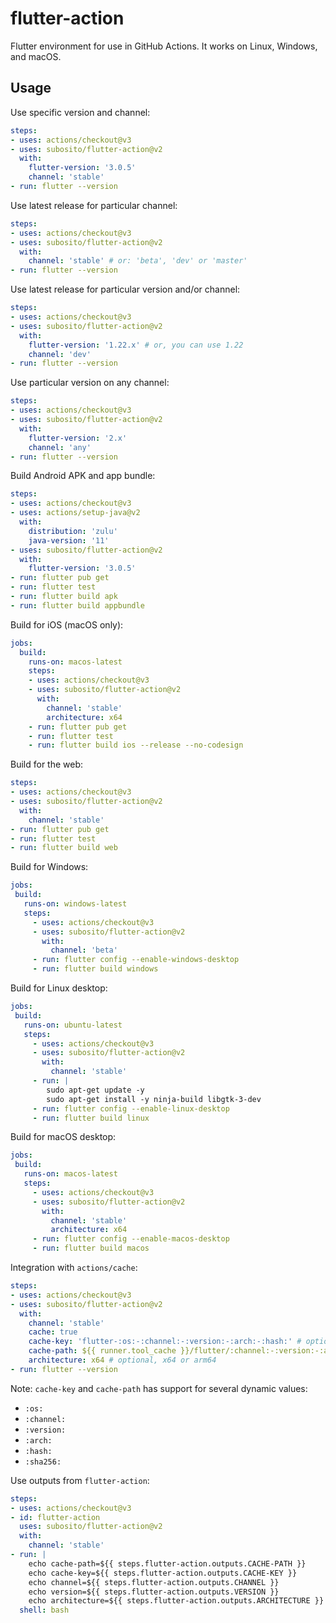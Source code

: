 # flutter-action

Flutter environment for use in GitHub Actions. It works on Linux, Windows, and macOS.

## Usage

Use specific version and channel:

```yaml
steps:
- uses: actions/checkout@v3
- uses: subosito/flutter-action@v2
  with:
    flutter-version: '3.0.5'
    channel: 'stable'
- run: flutter --version
```

Use latest release for particular channel:

```yaml
steps:
- uses: actions/checkout@v3
- uses: subosito/flutter-action@v2
  with:
    channel: 'stable' # or: 'beta', 'dev' or 'master'
- run: flutter --version
```

Use latest release for particular version and/or channel:

```yaml
steps:
- uses: actions/checkout@v3
- uses: subosito/flutter-action@v2
  with:
    flutter-version: '1.22.x' # or, you can use 1.22
    channel: 'dev'
- run: flutter --version
```

Use particular version on any channel:

```yaml
steps:
- uses: actions/checkout@v3
- uses: subosito/flutter-action@v2
  with:
    flutter-version: '2.x'
    channel: 'any'
- run: flutter --version
```

Build Android APK and app bundle:

```yaml
steps:
- uses: actions/checkout@v3
- uses: actions/setup-java@v2
  with:
    distribution: 'zulu'
    java-version: '11'
- uses: subosito/flutter-action@v2
  with:
    flutter-version: '3.0.5'
- run: flutter pub get
- run: flutter test
- run: flutter build apk
- run: flutter build appbundle
```

Build for iOS (macOS only):

```yaml
jobs:
  build:
    runs-on: macos-latest
    steps:
    - uses: actions/checkout@v3
    - uses: subosito/flutter-action@v2
      with:
        channel: 'stable'
        architecture: x64
    - run: flutter pub get
    - run: flutter test
    - run: flutter build ios --release --no-codesign
```

Build for the web:

```yaml
steps:
- uses: actions/checkout@v3
- uses: subosito/flutter-action@v2
  with:
    channel: 'stable'
- run: flutter pub get
- run: flutter test
- run: flutter build web
```

Build for Windows:

```yaml
jobs:
 build:
   runs-on: windows-latest
   steps:
     - uses: actions/checkout@v3
     - uses: subosito/flutter-action@v2
       with:
         channel: 'beta'
     - run: flutter config --enable-windows-desktop
     - run: flutter build windows
```

Build for Linux desktop:

```yaml
jobs:
 build:
   runs-on: ubuntu-latest
   steps:
     - uses: actions/checkout@v3
     - uses: subosito/flutter-action@v2
       with:
         channel: 'stable'
     - run: |
        sudo apt-get update -y
        sudo apt-get install -y ninja-build libgtk-3-dev
     - run: flutter config --enable-linux-desktop
     - run: flutter build linux
```

Build for macOS desktop:

```yaml
jobs:
 build:
   runs-on: macos-latest
   steps:
     - uses: actions/checkout@v3
     - uses: subosito/flutter-action@v2
       with:
         channel: 'stable'
         architecture: x64
     - run: flutter config --enable-macos-desktop
     - run: flutter build macos
```

Integration with `actions/cache`:

```yaml
steps:
- uses: actions/checkout@v3
- uses: subosito/flutter-action@v2
  with:
    channel: 'stable'
    cache: true
    cache-key: 'flutter-:os:-:channel:-:version:-:arch:-:hash:' # optional, change this to force refresh cache
    cache-path: ${{ runner.tool_cache }}/flutter/:channel:-:version:-:arch: # optional, change this to specify the cache path
    architecture: x64 # optional, x64 or arm64
- run: flutter --version
```

Note: `cache-key` and `cache-path` has support for several dynamic values:

- `:os:`
- `:channel:`
- `:version:`
- `:arch:`
- `:hash:`
- `:sha256:`

Use outputs from `flutter-action`:

```yaml
steps:
- uses: actions/checkout@v3
- id: flutter-action
  uses: subosito/flutter-action@v2
  with:
    channel: 'stable'
- run: |
    echo cache-path=${{ steps.flutter-action.outputs.CACHE-PATH }}
    echo cache-key=${{ steps.flutter-action.outputs.CACHE-KEY }}
    echo channel=${{ steps.flutter-action.outputs.CHANNEL }}
    echo version=${{ steps.flutter-action.outputs.VERSION }}
    echo architecture=${{ steps.flutter-action.outputs.ARCHITECTURE }}
  shell: bash
```
